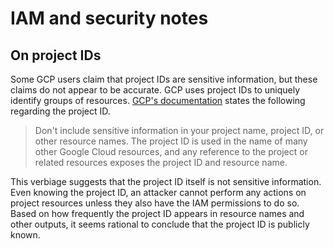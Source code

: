 # IAM and security notes

## On project IDs

Some GCP users claim that project IDs are sensitive information, but these
claims do not appear to be accurate.
GCP uses project IDs to uniquely identify groups of resources.
[GCP's documentation](https://cloud.google.com/resource-manager/docs/creating-managing-projects)
states the following regarding the project ID.

> Don't include sensitive information in your project name, project ID, or other resource names. The project ID is used in the name of many other Google Cloud resources, and any reference to the project or related resources exposes the project ID and resource name.

This verbiage suggests that the project ID itself is not sensitive information.
Even knowing the project ID, an attacker cannot perform any actions on project
resources unless they also have the IAM permissions to do so.
Based on how frequently the project ID appears in resource names and other
outputs, it seems rational to conclude that the project ID is publicly known.
